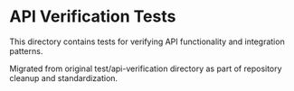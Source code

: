# API Verification Tests

This directory contains tests for verifying API functionality and integration patterns.

Migrated from original test/api-verification directory as part of repository cleanup and standardization.